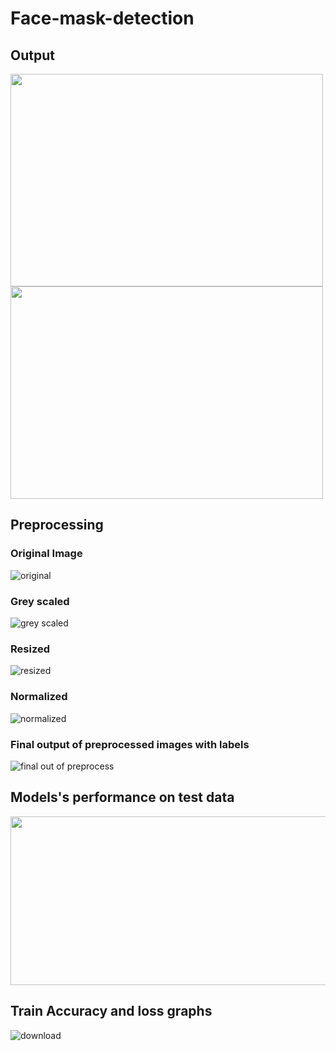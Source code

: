# Face-mask-detection

## Output

<img src="https://user-images.githubusercontent.com/83495853/204353323-a20df766-f647-4b64-83b7-9a7e4c2c7cbc.PNG" width="500" height="340"/>   <img src="https://user-images.githubusercontent.com/83495853/204353519-7f7b874c-444c-4d60-b398-f03e55c9a368.PNG" width="500" height="340"/>

## Preprocessing 
### Original Image
![original](https://user-images.githubusercontent.com/83495853/206262447-c0537358-184c-41d8-912a-331b89dc329f.png)

### Grey scaled
![grey scaled](https://user-images.githubusercontent.com/83495853/206269077-bc1b61d5-3235-4acb-971d-76182eee292c.png)

### Resized
![resized](https://user-images.githubusercontent.com/83495853/206269219-5240ef7c-92d3-4fae-a8fd-131496e479ca.png)

### Normalized
![normalized](https://user-images.githubusercontent.com/83495853/206269266-68b62709-9e2c-43d4-8838-ac28021fbd3f.png)

### Final output of preprocessed images with labels
![final out of preprocess](https://user-images.githubusercontent.com/83495853/206269318-5da09cc1-2f9e-4228-859b-aaf097270786.png)

## Models's performance on test data 
<img src="https://user-images.githubusercontent.com/83495853/206264718-46cf80c9-83cf-42b6-a306-e0366e44eb0c.PNG" width="850" height="270"/> 

## Train Accuracy and loss graphs
![download](https://user-images.githubusercontent.com/83495853/208284719-68552cdb-8664-4013-9417-83d5077e6f6b.png)
